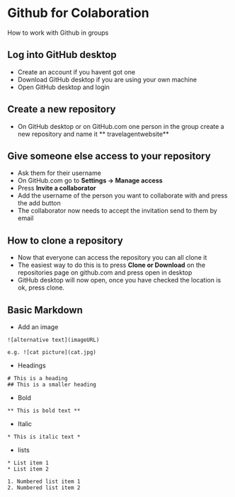 # Github for Colaboration
 How to work with Github in groups

## Log into GitHub desktop

* Create an account if you havent got one
* Download GitHub desktop if you are using your own machine
* Open GitHub desktop and login

## Create a new repository

* On GitHub desktop or on GitHub.com one person in the group create a new repository and name it ** travelagentwebsite**

## Give someone else access to your repository

* Ask them for their username
* On GitHub.com go to **Settings -> Manage access**
* Press **Invite a collaborator** 
* Add the username of the person you want to collaborate with and press the add button
* The collaborator now needs to accept the invitation send to them by email

## How to clone a repository

* Now that everyone can access the repository you can all clone it
* The easiest way to do this is to press **Clone or Download** on the repositories page on github.com and press open in desktop
* GitHub desktop will now open, once you have checked the location is ok, press clone.


## Basic Markdown 

* Add an image

```
![alternative text](imageURL) 

e.g. ![cat picture](cat.jpg)

```

* Headings

``` 
# This is a heading
## This is a smaller heading
```

* Bold

```
** This is bold text **
```

* Italic

```
* This is italic text *
```

* lists

```
* List item 1
* List item 2

1. Numbered list item 1
2. Numbered list item 2
```


